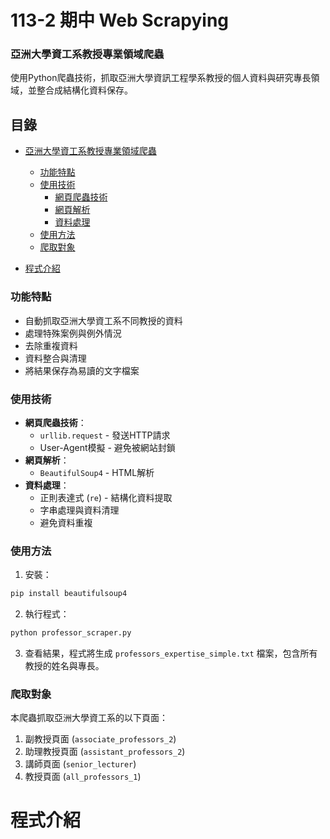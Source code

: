 # 113-2 期中 Web Scrapying

### 亞洲大學資工系教授專業領域爬蟲

使用Python爬蟲技術，抓取亞洲大學資訊工程學系教授的個人資料與研究專長領域，並整合成結構化資料保存。

## 目錄

- [亞洲大學資工系教授專業領域爬蟲](#亞洲大學資工系教授專業領域爬蟲)
  - [功能特點](#功能特點)
  - [使用技術](#使用技術)
    - [網頁爬蟲技術](#網頁爬蟲技術)
    - [網頁解析](#網頁解析)
    - [資料處理](#資料處理)
  - [使用方法](#使用方法)
  - [爬取對象](#爬取對象)
    
- [程式介紹](#程式介紹)

### 功能特點

- 自動抓取亞洲大學資工系不同教授的資料
- 處理特殊案例與例外情況
- 去除重複資料
- 資料整合與清理
- 將結果保存為易讀的文字檔案

### 使用技術

- **網頁爬蟲技術**：
  - `urllib.request` - 發送HTTP請求
  - User-Agent模擬 - 避免被網站封鎖
- **網頁解析**：
  - `BeautifulSoup4` - HTML解析
- **資料處理**：
  - 正則表達式 (`re`) - 結構化資料提取
  - 字串處理與資料清理
  - 避免資料重複

### 使用方法

1. 安裝：
```bash
pip install beautifulsoup4
```

2. 執行程式：
```bash
python professor_scraper.py
```

3. 查看結果，程式將生成 `professors_expertise_simple.txt` 檔案，包含所有教授的姓名與專長。

### 爬取對象

本爬蟲抓取亞洲大學資工系的以下頁面：
1. 副教授頁面 (`associate_professors_2`)
2. 助理教授頁面 (`assistant_professors_2`)
3. 講師頁面 (`senior_lecturer`)
4. 教授頁面 (`all_professors_1`)

# 程式介紹

